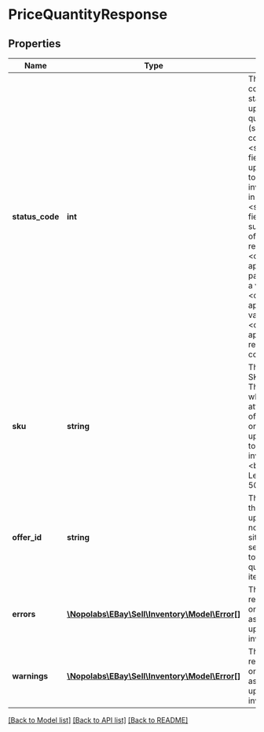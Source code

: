 # PriceQuantityResponse

## Properties
Name | Type | Description | Notes
------------ | ------------- | ------------- | -------------
**status_code** | **int** | The value returned in this container will indicate the status of the attempt to update the price and/or quantity of the offer (specified in the corresponding &lt;strong&gt;offerId&lt;/strong&gt; field) or the attempt to update the total &#39;ship-to-home&#39; quantity of an inventory item (specified in the corresponding &lt;strong&gt;sku&lt;/strong&gt; field). For a completely successful update of an offer or inventory item record, a value of &lt;code&gt;200&lt;/code&gt; will appear in this field. For a partially successful call, a value of &lt;code&gt;207&lt;/code&gt; will appear in this field. A value of &lt;code&gt;204&lt;/code&gt; will appear in this field if the response payload has no content. | [optional] 
**sku** | **string** | This is the seller-defined SKU value of the product. This field is returned whether the seller attempted to update an offer with the SKU value or just attempted to update the total &#39;ship-to-home&#39; quantity of an inventory item record.&lt;br/&gt;&lt;br/&gt;&lt;strong&gt;Max Length&lt;/strong&gt;: 50&lt;br/&gt; | [optional] 
**offer_id** | **string** | The unique identifier of the offer that was updated. This field will not be returned in situations where the seller is only updating the total &#39;ship-to-home&#39; quantity of an inventory item record. | [optional] 
**errors** | [**\Nopolabs\EBay\Sell\Inventory\Model\Error[]**](Error.md) | This container will be returned if there were one or more errors associated with the update to the offer or inventory item record. | [optional] 
**warnings** | [**\Nopolabs\EBay\Sell\Inventory\Model\Error[]**](Error.md) | This container will be returned if there were one or more warnings associated with the update to the offer or inventory item record. | [optional] 

[[Back to Model list]](../README.md#documentation-for-models) [[Back to API list]](../README.md#documentation-for-api-endpoints) [[Back to README]](../README.md)


